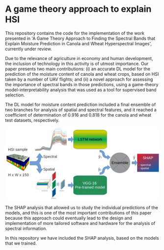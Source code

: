 # A game theory approach to explain HSI

This repository contains the code for the implementation of the work presented in 'A Game Theory Approach to Finding the Spectral Bands that Explain Moisture Prediction in Canola and Wheat Hyperspectral Images', currently under review.

Due to the relevance of agriculture in economy and human development, the inclusion of technology in this activity is of utmost importance. Our paper
presents two main contributions: (i) an accurate DL model for the prediction of the moisture content of canola and wheat crops, based on HSI taken by a number of UAV flights; and (ii) a novel approach for assessing the importance of spectral bands in those predictions, using a game-theory model-interpretability analysis that was used as a tool for supervised band selection. 

The DL model for moisture content prediction included a final ensemble of two branches for analysis of spatial and spectral features, and it reached a coefficient of determination of 0.916 and 0.818 for the canola and wheat test datasets, respectively. 

![Block diagram that represents the whole information extraction scheme and analysis of predictions](https://github.com/juliotorrest/game_theory_HSI/blob/main/block.png)

The SHAP analysis that allowed us to study the individual predictions of the models, and this is one of the most important contributions of this paper because this approach could eventually lead to the design and implementation of more tailored software and hardware for the analysis of spectral information.

In this repository we have included the SHAP analysis, based on the models that we trained.
